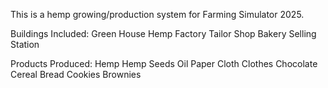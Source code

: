 This is a hemp growing/production system for Farming Simulator 2025.

Buildings Included:
Green House
Hemp Factory
Tailor Shop
Bakery
Selling Station

Products Produced:
Hemp
Hemp Seeds
Oil
Paper
Cloth
Clothes
Chocolate
Cereal
Bread
Cookies
Brownies
